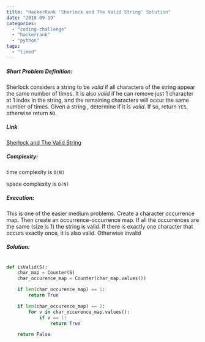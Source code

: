 ```yaml
---
title: "HackerRank 'Sherlock and The Valid String' Solution"
date: "2018-09-19"
categories: 
  - "coding-challenge"
  - "hackerrank"
  - "python"
tags: 
  - "timed"
---
```


##### Short Problem Definition:

Sherlock considers a string to be _valid_ if all characters of the string appear the same number of times. It is also _valid_ if he can remove just 1 character at 1 index in the string, and the remaining characters will occur the same number of times. Given a string , determine if it is _valid_. If so, return `YES`, otherwise return `NO`.

##### Link

[Sherlock and The Valid String](https://www.hackerrank.com/challenges/sherlock-and-valid-string)

##### Complexity:

time complexity is `O(N)`

space complexity is `O(N)`

##### Execution:

This is one of the easier medium problems. Create a character occurrence map. Then create an occurrence-occurrence map. If all the occurrences are the same (size is 1) the string is valid. If there is exactly one character that occurs exactly once, it is also valid. Otherwise invalid

##### Solution:

```python

def isValid(S):
    char_map = Counter(S)
    char_occurence_map = Counter(char_map.values())

    if len(char_occurence_map) == 1:
        return True

    if len(char_occurence_map) == 2:
        for v in char_occurence_map.values():
            if v == 1:
                return True

    return False
```

